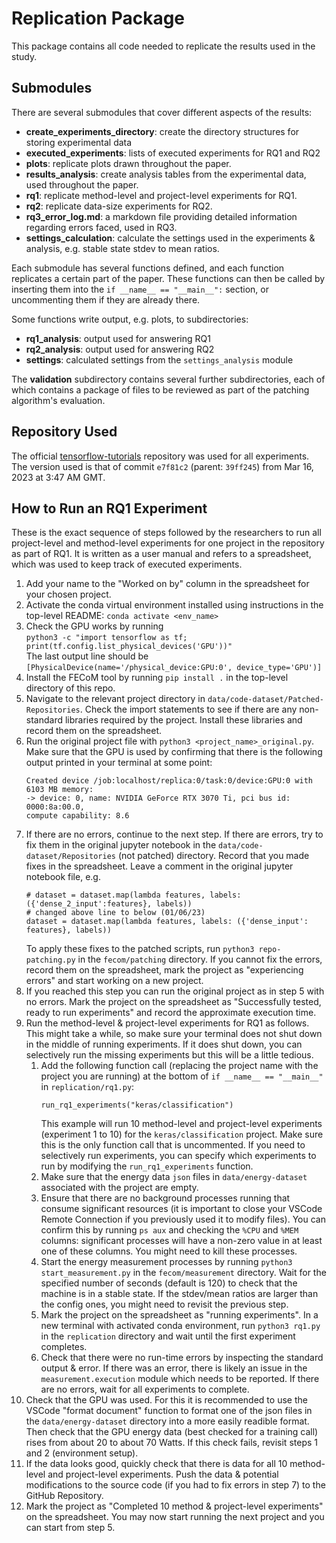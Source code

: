 # Replication Package
This package contains all code needed to replicate the results used in the study.

## Submodules
There are several submodules that cover different aspects of the results:
- **create_experiments_directory**: create the directory structures for storing experimental data
- **executed_experiments**: lists of executed experiments for RQ1 and RQ2
- **plots**: replicate plots drawn throughout the paper.
- **results_analysis**: create analysis tables from the experimental data, used throughout the paper.
- **rq1**: replicate method-level and project-level experiments for RQ1.
- **rq2**: replicate data-size experiments for RQ2.
- **rq3_error_log.md**: a markdown file providing detailed information regarding errors faced, used in RQ3.
- **settings_calculation**: calculate the settings used in the experiments & analysis, e.g. stable state stdev to mean ratios.
  
Each submodule has several functions defined, and each function replicates a certain part of the paper. These functions can then be called by inserting them into the `if __name__ == "__main__":` section, or uncommenting them if they are already there. 
  
Some functions write output, e.g. plots, to subdirectories:
- **rq1_analysis**: output used for answering RQ1
- **rq2_analysis**: output used for answering RQ2
- **settings**: calculated settings from the ```settings_analysis``` module
  
The **validation** subdirectory contains several further subdirectories, each of which contains a package of files to be reviewed as part of the patching algorithm's evaluation.

## Repository Used
The official [tensorflow-tutorials](https://github.com/tensorflow/docs/tree/master/site/en/tutorials) repository was used for all experiments. The version used is that of commit `e7f81c2` (parent: `39ff245`) from Mar 16, 2023 at 3:47 AM GMT.

## How to Run an RQ1 Experiment
These is the exact sequence of steps followed by the researchers to run all project-level and method-level experiments for one project in the repository as part of RQ1. It is written as a user manual and refers to a spreadsheet, which was used to keep track of executed experiments.
1. Add your name to the "Worked on by" column in the spreadsheet for your chosen project.
2. Activate the conda virtual environment installed using instructions in the top-level README: `conda activate <env_name>`
3. Check the GPU works by running   
```python3 -c "import tensorflow as tf; print(tf.config.list_physical_devices('GPU'))"```  
The last output line should be  
```[PhysicalDevice(name='/physical_device:GPU:0', device_type='GPU')]```
4. Install the FECoM tool by running `pip install .` in the top-level directory of this repo.
5. Navigate to the relevant project directory in `data/code-dataset/Patched-Repositories`. Check the import statements to see if there are any non-standard libraries required by the project. Install these libraries and record them on the spreadsheet.
6. Run the original project file with `python3 <project_name>_original.py`. Make sure that the GPU is used by confirming that there is the following output printed in your terminal at some point:
    ```
    Created device /job:localhost/replica:0/task:0/device:GPU:0 with 6103 MB memory: 
    -> device: 0, name: NVIDIA GeForce RTX 3070 Ti, pci bus id: 0000:8a:00.0,
    compute capability: 8.6
    ```
7. If there are no errors, continue to the next step. If there are errors, try to fix them in the original jupyter notebook in the `data/code-dataset/Repositories` (not patched) directory. Record that you made fixes in the spreadsheet. Leave a comment in the original jupyter notebook file, e.g.  
    ```
    # dataset = dataset.map(lambda features, labels: ({'dense_2_input':features}, labels))
    # changed above line to below (01/06/23)
    dataset = dataset.map(lambda features, labels: ({'dense_input': features}, labels))
    ```
    To apply these fixes to the patched scripts, run `python3 repo-patching.py` in the `fecom/patching` directory.
    If you cannot fix the errors, record them on the spreadsheet, mark the project as "experiencing errors" and start working on a new project.
8. If you reached this step you can run the original project as in step 5 with no errors. Mark the project on the spreadsheet as "Successfully tested, ready to run experiments" and record the approximate execution time.
9. Run the method-level & project-level experiments for RQ1 as follows. This might take a while, so make sure your terminal does not shut down in the middle of running experiments. If it does shut down, you can selectively run the missing experiments but this will be a little tedious.    
    1. Add the following function call (replacing the project name with the project you are running) at the bottom of `if __name__ == "__main__"` in `replication/rq1.py`:
        ```
        run_rq1_experiments("keras/classification")
        ```
        This example will run 10 method-level and project-level experiments (experiment 1 to 10) for the `keras/classification` project.
        Make sure this is the only function call that is uncommented. If you need to selectively run experiments, you can specify which experiments to run by modifying the `run_rq1_experiments` function.
    2. Make sure that the energy data `json` files in `data/energy-dataset` associated with the project are empty.
    3. Ensure that there are no background processes running that consume significant resources (it is important to close your VSCode Remote Connection if you previously used it to modify files). You can confirm this by running `ps aux` and checking the `%CPU` and `%MEM` columns: significant processes will have a non-zero value in at least one of these columns. You might need to kill these processes.
    4. Start the energy measurement processes by running `python3 start_measurement.py` in the `fecom/measurement` directory. Wait for the specified number of seconds (default is 120) to check that the machine is in a stable state. If the stdev/mean ratios are larger than the config ones, you might need to revisit the previous step.
    5. Mark the project on the spreadsheet as "running experiments". In a new terminal with activated conda environment, run `python3 rq1.py` in the `replication` directory and wait until the first experiment completes.
    6. Check that there were no run-time errors by inspecting the standard output & error. If there was an error, there is likely an issue in the `measurement.execution` module which needs to be reported. If there are no errors, wait for all experiments to complete.
10. Check that the GPU was used. For this it is recommended to use the VSCode "format document" function to format one of the json files in the `data/energy-dataset` directory into a more easily readible format. Then check that the GPU energy data (best checked for a training call) rises from about 20 to about 70 Watts. If this check fails, revisit steps 1 and 2 (environment setup). 
11. If the data looks good, quickly check that there is data for all 10 method-level and project-level experiments. Push the data & potential modifications to the source code (if you had to fix errors in step 7) to the GitHub Repository. 
12. Mark the project as "Completed 10 method & project-level experiments" on the spreadsheet. You may now start running the next project and you can start from step 5.